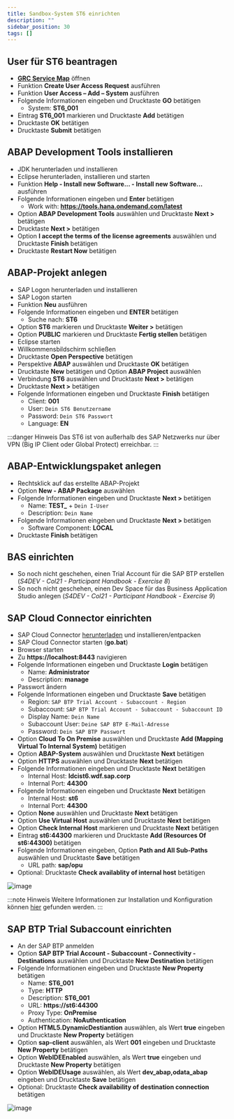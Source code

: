```yaml
---
title: Sandbox-System ST6 einrichten
description: ""
sidebar_position: 30
tags: []
---
```


## User für ST6 beantragen
- **[GRC Service Map](https://vmw4958.wdf.sap.corp:44344/sap/bc/webdynpro/sap/grfn_service_map?WDCONFIGURATIONID=ZDLM_GRAC_FPM_AC_LPD_HOME&sap-config-mode=&sap-client=100&sap-language=EN)** öffnen
- Funktion **Create User Access Request** ausführen
- Funktion **User Access – Add – System** ausführen
- Folgende Informationen eingeben und Drucktaste **GO** betätigen
    - System: **ST6_001**
- Eintrag **ST6_001** markieren und Drucktaste **Add** betätigen
- Drucktaste **OK** betätigen
- Drucktaste **Submit** betätigen

## ABAP Development Tools installieren
- JDK herunterladen und installieren
- Eclipse herunterladen, installieren und starten
- Funktion **Help - Install new Software... - Install new Software...** ausführen 
- Folgende Informationen eingeben und **Enter** betätigen
    - Work with: **https://tools.hana.ondemand.com/latest**
- Option **ABAP Development Tools** auswählen und Drucktaste **Next >** betätigen
- Drucktaste **Next >** betätigen
- Option **I accept the terms of the license agreements** auswählen und Drucktaste **Finish** betätigen
- Drucktaste **Restart Now** betätigen

## ABAP-Projekt anlegen
- SAP Logon herunterladen und installieren
- SAP Logon starten
- Funktion **Neu** ausführen
- Folgende Informationen eingeben und **ENTER** betätigen
    - Suche nach: **ST6**
- Option **ST6** markieren und Drucktaste **Weiter >** betätigen
- Option **PUBLIC** markieren und Drucktaste **Fertig stellen** betätigen
- Eclipse starten
- Willkommensbildschirm schließen
- Drucktaste **Open Perspective** betätigen
- Perspektive **ABAP** auswählen und Drucktaste **OK** betätigen
- Drucktaste **New** betätigen und Option **ABAP Project** auswählen
- Verbindung **ST6** auswählen und Drucktaste **Next >** betätigen
- Drucktaste **Next >** betätigen
- Folgende Informationen eingeben und Drucktaste **Finish** betätigen
    - Client: **001**
    - User: `Dein ST6 Benutzername`
    - Password: `Dein ST6 Passwort`
    - Language: **EN**

:::danger Hinweis
Das ST6 ist von außerhalb des SAP Netzwerks nur über VPN (Big IP Client oder Global Protect) erreichbar.
:::
 
## ABAP-Entwicklungspaket anlegen
- Rechtsklick auf das erstellte ABAP-Projekt
- Option **New - ABAP Package** auswählen
- Folgende Informationen eingeben und Drucktaste **Next >** betätigen
    - Name: **TEST_** + `Dein I-User`
    - Description: `Dein Name`
- Folgende Informationen eingeben und Drucktaste **Next >** betätigen
    - Software Component: **LOCAL**
- Drucktaste **Finish** betätigen

## BAS einrichten
- So noch nicht geschehen, einen Trial Account für die SAP BTP erstellen (_S4DEV - Col21 - Participant Handbook - Exercise 8_)
- So noch nicht geschehen, einen Dev Space für das Business Application Studio anlegen (_S4DEV - Col21 - Participant Handbook - Exercise 9_)
 
## SAP Cloud Connector einrichten
- SAP Cloud Connector [herunterladen](https://tools.hana.ondemand.com/#cloud) und installieren/entpacken 
- SAP Cloud Connector starten (**go.bat**)
- Browser starten
- Zu **https://localhost:8443** navigieren
- Folgende Informationen eingeben und Drucktaste **Login** betätigen
    - Name: **Administrator**
    - Description: **manage**
- Passwort ändern
- Folgende Informationen eingeben und Drucktaste **Save** betätigen
    - Region: `SAP BTP Trial Account - Subaccount - Region`
    - Subaccount: `SAP BTP Trial Account - Subaccount - Subaccount ID`
    - Display Name: `Dein Name`
    - Subaccount User: `Deine SAP BTP E-Mail-Adresse`
    - Password: `Dein SAP BTP Passwort`
- Option **Cloud To On Premise** auswählen und Drucktaste **Add (Mapping Virtual To Internal System)** betätigen
- Option **ABAP-System** auswählen und Drucktaste **Next** betätigen
- Option **HTTPS** auswählen und Drucktaste **Next** betätigen
- Folgende Informationen eingeben und Drucktaste **Next** betätigen
    - Internal Host: **ldcist6.wdf.sap.corp**
    - Internal Port: **44300**
- Folgende Informationen eingeben und Drucktaste **Next** betätigen
    - Internal Host: **st6**
    - Internal Port: **44300**
- Option **None** auswählen und Drucktaste **Next** betätigen
- Option **Use Virtual Host** auswählen und Drucktaste **Next** betätigen
- Option **Check Internal Host** markieren und Drucktaste **Next** betätigen
- Eintrag **st6:44300** markieren und Drucktaste **Add (Resources Of st6:44300)** betätigen
- Folgende Informationen eingeben, Option **Path and All Sub-Paths** auswählen und Drucktaste **Save** betätigen
    - URL path: **sap/opu**
- Optional: Drucktaste **Check availablity of internal host** betätigen

![image](https://user-images.githubusercontent.com/47243617/195268810-704c4d7d-b9bc-4a89-a27f-df0ef704c59e.png)

:::note Hinweis
Weitere Informationen zur Installation und Konfiguration können [hier](https://help.sap.com/viewer/cca91383641e40ffbe03bdc78f00f681/Cloud/en-US/e6c7616abb5710148cfcf3e75d96d596.html) gefunden werden.
:::

## SAP BTP Trial Subaccount einrichten
- An der SAP BTP anmelden
- Option **SAP BTP Trial Account - Subaccount - Connectivity - Destinations** auswählen und Drucktaste **New Destination** betätigen
- Folgende Informationen eingeben und Drucktaste **New Property** betätigen
    - Name: **ST6_001**
    - Type: **HTTP**
    - Description: **ST6_001**
    - URL: **https://st6:44300**
    - Proxy Type: **OnPremise**
    - Authentication: **NoAuthentication**
- Option **HTML5.DynamicDestiantion** auswählen, als Wert **true** eingeben und Drucktaste **New Property** betätigen
- Option **sap-client** auswählen, als Wert **001** eingeben und Drucktaste **New Property** betätigen
- Option **WebIDEEnabled** auswählen, als Wert **true** eingeben und Drucktaste **New Property** betätigen
- Option **WebIDEUsage** auswählen, als Wert **dev_abap,odata_abap** eingeben und Drucktaste **Save** betätigen
- Optional: Drucktaste **Check availability of destination connection** betätigen

![image](https://user-images.githubusercontent.com/47243617/195268820-b5bf1984-0f3d-4c38-bac0-16d2541c10b4.png)
